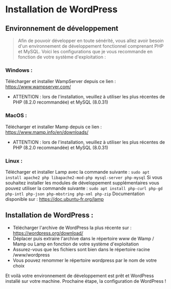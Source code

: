 # Installation de WordPress

## Environnement de développement

> Afin de pouvoir développer en toute sénérité, vous allez avoir besoin d'un environnement de développement fonctionnel comprenant PHP et MySQL. Voici les configurations que je vous recommande en fonction de votre système d'exploitation :

### Windows :
Télécharger et installer WampServer depuis ce lien : https://www.wampserver.com/
- ATTENTION : lors de l'installation, veuillez à utiliser les plus récentes de PHP (8.2.0 recommandée) et MySQL (8.0.31)

### MacOS :
Télécharger et installer Mamp depuis ce lien : https://www.mamp.info/en/downloads/
- ATTENTION : lors de l'installation, veuillez à utiliser les plus récentes de PHP (8.2.0 recommandée) et MySQL (8.0.31)

### Linux :
Télécharger et installer Lamp avec la commande suivante : `sudo apt install apache2 php libapache2-mod-php mysql-server php-mysql`
Si vous souhaitez installer les modules de développement supplémentaires vous pouvez utiliser la commande suivante : `sudo apt install php-curl php-gd php-intl php-json php-mbstring php-xml php-zip`
Documentation disponible sur : https://doc.ubuntu-fr.org/lamp

## Installation de WordPress :
- Télécharger l'archive de WordPress la plus récente sur : https://wordpress.org/download/
- Déplacer puis extraire l'archive dans le répertoire www de Wamp / Mamp ou Lamp en fonction de votre système d'exploitation
- Assurez-vous que les fichiers sont bien dans le répertoire racine /www/wordpress
- Vous pouvez renommer le répertoire wordpress par le nom de votre choix

Et voilà votre environnement de développement est prêt et WordPress installé sur votre machine. Prochaine étape, la configuration de WordPress !
